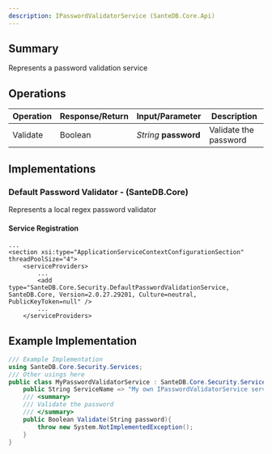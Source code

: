 ```yaml
---
description: IPasswordValidatorService (SanteDB.Core.Api)
---
```


## Summary
Represents a password validation service

## Operations

|Operation|Response/Return|Input/Parameter|Description|
|-|-|-|-|
|Validate|Boolean|*String* **password**|Validate the password|

## Implementations


### Default Password Validator - (SanteDB.Core)
Represents a local regex password validator

#### Service Registration
```markup
...
<section xsi:type="ApplicationServiceContextConfigurationSection" threadPoolSize="4">
	<serviceProviders>
		...
		<add type="SanteDB.Core.Security.DefaultPasswordValidationService, SanteDB.Core, Version=2.0.27.29201, Culture=neutral, PublicKeyToken=null" />
		...
	</serviceProviders>
```
## Example Implementation
```csharp
/// Example Implementation
using SanteDB.Core.Security.Services;
/// Other usings here
public class MyPasswordValidatorService : SanteDB.Core.Security.Services.IPasswordValidatorService { 
	public String ServiceName => "My own IPasswordValidatorService service";
	/// <summary>
	/// Validate the password
	/// </summary>
	public Boolean Validate(String password){
		throw new System.NotImplementedException();
	}
}
```

